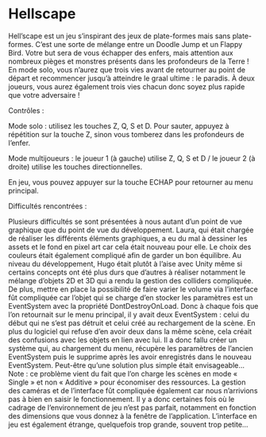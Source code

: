 # Hellscape

Hell’scape est un jeu s’inspirant des jeux de plate-formes mais sans plate-formes. C’est une sorte de mélange entre un Doodle Jump et un Flappy Bird.
Votre but sera de vous échapper des enfers, mais attention aux nombreux pièges et monstres présents dans les profondeurs de la Terre ! En mode solo, vous n’aurez que trois vies avant de retourner au point de départ et recommencer jusqu’à atteindre le graal ultime : le paradis. À deux joueurs, vous aurez également trois vies chacun donc soyez plus rapide que votre adversaire !

Contrôles :

Mode solo : utilisez les touches Z, Q, S et D. Pour sauter, appuyez à répétition sur la touche Z, sinon vous tomberez dans les profondeurs de l’enfer.

Mode multijoueurs : le joueur 1 (à gauche) utilise Z, Q, S et D / le joueur 2 (à droite) utilise les touches directionnelles.

En jeu, vous pouvez appuyer sur la touche ECHAP pour retourner au menu principal.

Difficultés rencontrées :

Plusieurs difficultés se sont présentées à nous autant d’un point de vue graphique que du point de vue du développement. Laura, qui était chargée de réaliser les différents éléments graphiques, a eu du mal à dessiner les assets et le fond en pixel art car cela était nouveau pour elle. Le choix des couleurs était également compliqué afin de garder un bon équilibre.
Au niveau du développement, Hugo était plutôt à l’aise avec Unity même si certains concepts ont été plus durs que d’autres à réaliser notamment le mélange d’objets 2D et 3D qui a rendu la gestion des colliders compliquée.
De plus, mettre en place la possibilité de faire varier le volume via l’interface fût compliquée car l’objet qui se charge d’en stocker les paramètres est un EventSystem avec la propriété DontDestroyOnLoad. Donc à chaque fois que l’on retournait sur le menu principal, il y avait deux EventSystem : celui du début qui ne s’est pas détruit et celui créé au rechargement de la scène. En plus du logiciel qui refuse d’en avoir deux dans la même scène, cela créait des confusions avec les objets en lien avec lui. Il a donc fallu créer un système qui, au chargement du menu, récupère les paramètres de l’ancien EventSystem puis le supprime après les avoir enregistrés dans le nouveau EventSystem. Peut-être qu’une solution plus simple était envisageable...
Note : ce problème vient du fait que l’on charge les scènes en mode « Single » et non « Additive » pour économiser des ressources.
La gestion des caméras et de l’interface fût compliquée également car nous n’arrivions pas à bien en saisir le fonctionnement. Il y a donc certaines fois où le cadrage de l’environnement de jeu n’est pas parfait, notamment en fonction des dimensions que vous donnez à la fenêtre de l’application. L’interface en jeu est également étrange, quelquefois trop grande, souvent trop petite…

